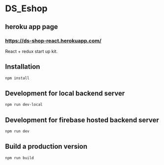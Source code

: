 # DS_Eshop

## heroku app page

### https://ds-shop-react.herokuapp.com/

React + redux start up kit.

## Installation

```bash
npm install
```

## Development for local backend server

```bash
npm run dev-local
```

## Development for firebase hosted backend server

```bash
npm run dev
```

## Build a production version

```bash
npm run build
```
